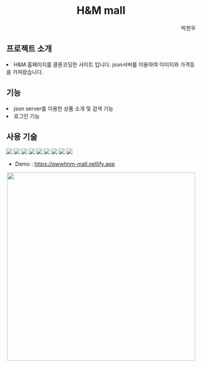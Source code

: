 <h1 align="center">H&M mall</h1>

<div align="end">박원우</div>

<h2>프로젝트 소개</h2>

<li> H&M 홈페이지를 클론코딩한 사이트 입니다. json서버를 이용하여 이미지와 가격등을 가져왔습니다. </li>

<h2>기능</h2>
  <li> json server를 이용한 상품 소개 및 검색 기능  </li>
  <li> 로그인 기능 </li>

<h2>사용 기술</h2>

<p style="pointer-events: none;">
  <img src="https://img.shields.io/badge/html5-F05032?style=for-the-badge&logo=html5&logoColor=white">
  <img src="https://img.shields.io/badge/css-1572B6?style=for-the-badge&logo=css3&logoColor=white">
  <img src="https://img.shields.io/badge/javascript-F7DF1E?style=for-the-badge&logo=javascript&logoColor=black">
  <img src="https://img.shields.io/badge/react-61DAFB?style=for-the-badge&logo=react&logoColor=black"> 
  <img src="https://img.shields.io/badge/json-000000?style=for-the-badge&logo=json&logoColor=white">
  <img src="https://img.shields.io/badge/bootstrap-7952B3?style=for-the-badge&logo=bootstrap&logoColor=white">
  <img src="https://img.shields.io/badge/fontawesome-339AF0?style=for-the-badge&logo=fontawesome&logoColor=white">
  <img src="https://img.shields.io/badge/netlify-00C7B7?style=for-the-badge&logo=netlify&logoColor=white">
  <img src="https://img.shields.io/badge/github-181717?style=for-the-badge&logo=github&logoColor=white">
</p>

- Demo : https://pwwhnm-mall.netlify.app

<div align="center"><img src="https://github.com/user-attachments/assets/0600c51d-c7d9-4e45-9261-ec3437d78976" height="500"></div>
